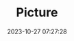---
weight: 1
images:
- /images/edited/238.jpeg
title: Picture
date: 2023-10-27 07:27:28
tags: [luminarneo,work,ILCE7M3,67.6,stopsign]
---